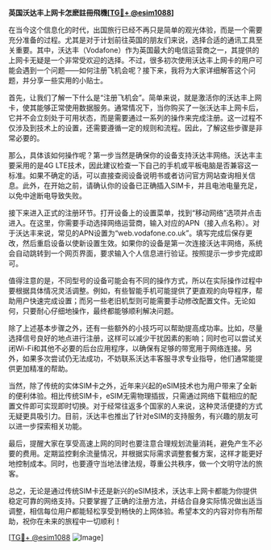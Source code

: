 **英国沃达丰上网卡怎麽註冊飛機[[TG💪+ @esim1088](https://t.me/s/esim1088)]**

在当今这个信息化的时代，出国旅行已经不再只是简单的观光体验，而是一个需要充分准备的过程。尤其是对于计划前往英国的朋友们来说，选择合适的通讯工具至关重要。其中，沃达丰（Vodafone）作为英国最大的电信运营商之一，其提供的上网卡无疑是一个非常受欢迎的选择。不过，很多初次使用沃达丰上网卡的用户可能会遇到一个问题——如何注册飞机会呢？接下来，我将为大家详细解答这个问题，并分享一些实用的小贴士。

首先，让我们了解一下什么是“注册飞机会”。简单来说，就是激活你的沃达丰上网卡，使其能够正常使用数据服务。通常情况下，当你购买了一张沃达丰上网卡后，它并不会立刻处于可用状态，而是需要通过一系列的操作来完成注册。这一过程不仅涉及到技术上的设置，还需要遵循一定的规则和流程。因此，了解这些步骤是非常必要的。

那么，具体该如何操作呢？第一步当然是确保你的设备支持沃达丰网络。沃达丰主要采用的是4G LTE技术，因此建议检查一下自己的手机或平板电脑是否兼容这一标准。如果不确定的话，可以直接查阅设备说明书或者访问官方网站查询相关信息。此外，在开始之前，请确认你的设备已正确插入SIM卡，并且电池电量充足，以免中途断电导致失败。

接下来进入正式的注册环节。打开设备上的设置菜单，找到“移动网络”选项并点击进入。在这里，你需要手动选择网络运营商，输入对应的APN（接入点名称）。对于沃达丰来说，常见的APN设置为“web.vodafone.co.uk”。填写完成后保存更改，然后重启设备以使新设置生效。如果你的设备是第一次连接沃达丰网络，系统会自动跳转到一个网页界面，要求输入个人信息进行验证。按照提示一步步完成即可。

值得注意的是，不同型号的设备可能会有不同的操作方式，所以在实际操作过程中要根据具体情况灵活调整。例如，有些智能手机可能提供了更直观的向导程序，帮助用户快速完成设置；而另一些老旧机型则可能需要手动修改配置文件。无论如何，只要耐心仔细地操作，最终都能够顺利解决问题。

除了上述基本步骤之外，还有一些额外的小技巧可以帮助提高成功率。比如，尽量选择信号良好的地点进行注册，这样可以减少干扰因素的影响；同时也可以尝试关闭Wi-Fi和其他不必要的后台应用程序，以确保有足够的带宽用于网络连接。另外，如果多次尝试仍无法成功，不妨联系沃达丰客服寻求专业指导，他们通常能提供更加精准的帮助。

当然，除了传统的实体SIM卡之外，近年来兴起的eSIM技术也为用户带来了全新的便利体验。相比传统SIM卡，eSIM无需物理插拔，只需通过网络下载相应的配置文件即可实现即时切换。对于经常往返多个国家的人来说，这种灵活便捷的方式无疑更具吸引力。目前，沃达丰也推出了针对eSIM的支持服务，有兴趣的朋友可以进一步探索相关功能。

最后，提醒大家在享受高速上网的同时也要注意合理规划流量消耗，避免产生不必要的费用。定期监控剩余流量情况，并根据实际需求调整套餐方案，这样才能更好地控制成本。同时，也要遵守当地法律法规，尊重公共秩序，做一个文明守法的旅客。

总之，无论是通过传统SIM卡还是新兴的eSIM技术，沃达丰上网卡都能为你提供稳定可靠的网络支持。只要掌握了正确的注册方法，并结合自身实际情况做出适当调整，相信每位用户都能轻松享受到畅快的上网体验。希望本文的内容对你有所帮助，祝你在未来的旅程中一切顺利！

[[TG💪+ @esim1088](https://t.me/s/esim1088) ![Image](https://i.postimg.cc/4NQfJmqS/Snipaste-2025-05-13-00-14-12.png)]